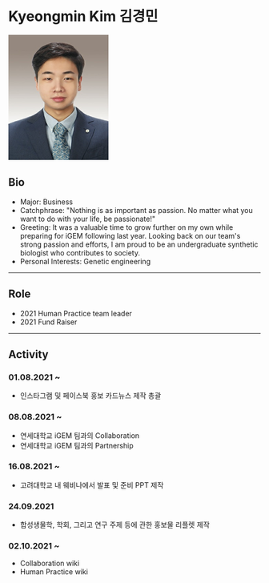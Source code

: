 # Kyeongmin Kim 김경민
<img src="./kyeongminkim.jpg" height="250px" width="200px"> 

## Bio
* Major: Business
* Catchphrase: "Nothing is as important as passion. No matter what you want to do with your life, be passionate!"
* Greeting: It was a valuable time to grow further on my own while preparing for iGEM following last year. Looking back on our team's strong passion and efforts, I am proud to be an undergraduate synthetic biologist who contributes to society.
* Personal Interests: Genetic engineering
---

## Role
* 2021 Human Practice team leader
* 2021 Fund Raiser
---

## Activity

### 01.08.2021 ~
* 인스타그램 및 페이스북 홍보 카드뉴스 제작 총괄

### 08.08.2021 ~
* 연세대학교 iGEM 팀과의 Collaboration
* 연세대학교 iGEM 팀과의 Partnership

### 16.08.2021 ~
* 고려대학교 내 웨비나에서 발표 및 준비 PPT 제작

### 24.09.2021 
* 합성생물학, 학회, 그리고 연구 주제 등에 관한 홍보물 리플렛 제작

### 02.10.2021 ~ 
* Collaboration wiki
* Human Practice wiki 
